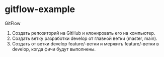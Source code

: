 # gitflow-example

GitFlow
  1. Создать репозиторий на GitHub и клонировать его на компьютер.
  2. Создать ветку разработки develop от главной ветки (master, main).
  3. Создать от ветки develop feature/-ветки и мержить feature/-ветки в develop, когда фичи будут выполнены.